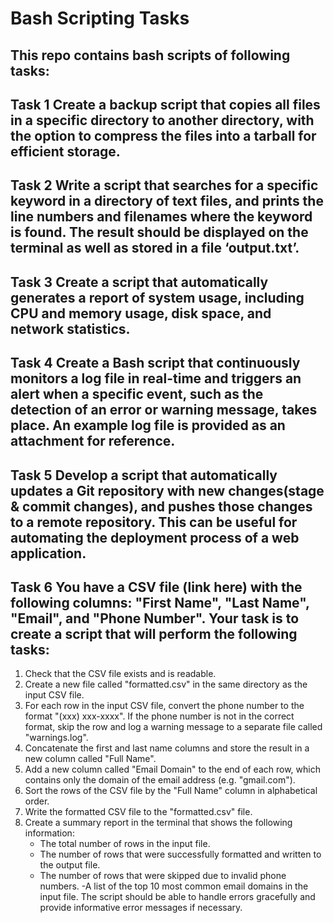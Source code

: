 # Bash Scripting Tasks

This repo contains bash scripts of following tasks:
---
**Task 1**
Create a backup script that copies all files in a specific directory to another directory, with the option to compress the files into a tarball for efficient storage.
---

**Task 2**
Write a script that searches for a specific keyword in a directory of text files, and prints the line numbers and filenames where the keyword is found. The result should be displayed on the terminal as well as stored in a file ‘output.txt’.
---

**Task 3**
Create a script that automatically generates a report of system usage, including CPU and memory usage, disk space, and network statistics.
---

**Task 4**
Create a Bash script that continuously monitors a log file in real-time and triggers an alert when a specific event, such as the detection of an error or warning message, takes place. An example log file is provided as an attachment for reference.
---

**Task 5**
Develop a script that automatically updates a Git repository with new changes(stage & commit changes), and pushes those changes to a remote repository. This can be useful for automating the deployment process of a web application.
---

**Task 6**
You have a CSV file (link here) with the following columns: "First Name", "Last Name", "Email", and "Phone Number". Your task is to create a script that will perform the following tasks:
---
1. Check that the CSV file exists and is readable.
2. Create a new file called "formatted.csv" in the same directory as the input CSV file.
3. For each row in the input CSV file, convert the phone number to the format "(xxx) xxx-xxxx". If the phone number is not in the correct format, skip the row and log a warning message to a separate file called "warnings.log".
4. Concatenate the first and last name columns and store the result in a new column called "Full Name".
5. Add a new column called "Email Domain" to the end of each row, which contains only the domain of the email address (e.g. "gmail.com").
6. Sort the rows of the CSV file by the "Full Name" column in alphabetical order.
7. Write the formatted CSV file to the "formatted.csv" file.
8. Create a summary report in the terminal that shows the following information:
    - The total number of rows in the input file.
    - The number of rows that were successfully formatted and written to the output file.
    - The number of rows that were skipped due to invalid phone numbers.
    -A list of the top 10 most common email domains in the input file.
The script should be able to handle errors gracefully and provide informative error messages if necessary.
